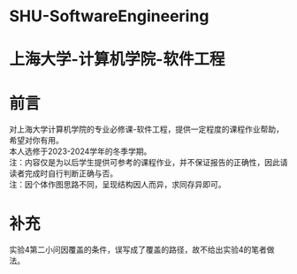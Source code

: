 # SHU-SoftwareEngineering
# 上海大学-计算机学院-软件工程
# 前言
对上海大学计算机学院的专业必修课-软件工程，提供一定程度的课程作业帮助，希望对你有用。
<br>本人选修于2023-2024学年的冬季学期。
<br>注：内容仅是为以后学生提供可参考的课程作业，并不保证报告的正确性，因此请读者完成时自行判断正确与否。
<br>注：因个体作图思路不同，呈现结构因人而异，求同存异即可。

# 补充
实验4第二小问因覆盖的条件，误写成了覆盖的路径，故不给出实验4的笔者做法。
